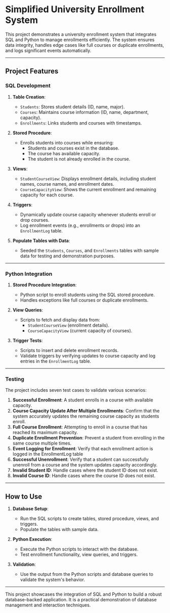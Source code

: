 # Simplified University Enrollment System  

This project demonstrates a university enrollment system that integrates SQL and Python to manage enrollments efficiently. The system ensures data integrity, handles edge cases like full courses or duplicate enrollments, and logs significant events automatically.  

---

## Project Features  

### SQL Development  

1. **Table Creation**:  
   - `Students`: Stores student details (ID, name, major).  
   - `Courses`: Maintains course information (ID, name, department, capacity).  
   - `Enrollments`: Links students and courses with timestamps.  

2. **Stored Procedure**:  
   - Enrolls students into courses while ensuring:  
     - Students and courses exist in the database.  
     - The course has available capacity.  
     - The student is not already enrolled in the course.  

3. **Views**:  
   - `StudentCourseView`: Displays enrollment details, including student names, course names, and enrollment dates.  
   - `CourseCapacityView`: Shows the current enrollment and remaining capacity for each course.  

4. **Triggers**:  
   - Dynamically update course capacity whenever students enroll or drop courses.  
   - Log enrollment events (e.g., enrollments or drops) into an `EnrollmentLog` table.  

5. **Populate Tables with Data**:  
   - Seeded the `Students`, `Courses`, and `Enrollments` tables with sample data for testing and demonstration purposes.  

---

### Python Integration  

1. **Stored Procedure Integration**:  
   - Python script to enroll students using the SQL stored procedure.  
   - Handles exceptions like full courses or duplicate enrollments.  

2. **View Queries**:  
   - Scripts to fetch and display data from:  
     - `StudentCourseView` (enrollment details).  
     - `CourseCapacityView` (current capacity of courses).  

3. **Trigger Tests**:  
   - Scripts to insert and delete enrollment records.  
   - Validate triggers by verifying updates to course capacity and log entries in the `EnrollmentLog` table.  

---

### Testing  

The project includes seven test cases to validate various scenarios:  

1. **Successful Enrollment**: A student enrolls in a course with available capacity.  
2. **Course Capacity Update After Multiple Enrollments**: Confirm that the system accurately updates the remaining course capacity as students enroll.
3. **Full Course Enrollment**: Attempting to enroll in a course that has reached its maximum capacity.  
4. **Duplicate Enrollment Prevention**: Prevent a student from enrolling in the same course multiple times.  
5. **Event Logging for Enrollment**: Verify that each enrollment action is logged in the EnrollmentLog table  
6. **Successful Unenrollment**: Verify that a student can successfully unenroll from a course and the system updates capacity accordingly.
7. **Invalid Student ID**: Handle cases where the student ID does not exist.  
8. **Invalid Course ID**: Handle cases where the course ID does not exist.  

---

## How to Use  

1. **Database Setup**:  
   - Run the SQL scripts to create tables, stored procedure, views, and triggers.  
   - Populate the tables with sample data.  

2. **Python Execution**:  
   - Execute the Python scripts to interact with the database.  
   - Test enrollment functionality, view queries, and triggers.  

3. **Validation**:  
   - Use the output from the Python scripts and database queries to validate the system's behavior.  

---

This project showcases the integration of SQL and Python to build a robust database-backed application. It is a practical demonstration of database management and interaction techniques.  
